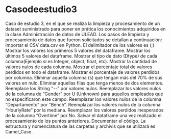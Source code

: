 # Casodeestudio3
Caso de estudio 3, en el que se realiza la limpieza y procesamiento de un dataset suministrado para poner en prática los conocimientos adquiridos en la clase Administración de datos de ULEAD.
Los pasos de limpieza y procesamiento de datos que fueron solicitados se detallan a continuación:
Importar el CSV data.csv en Python. El delimitador de los valores es (;)
Mostrar los valores los primeros 5 valores del dataframe.
Mostrar los últimos 5 valores del dataframe.
Mostrar el tipo de dato (Dtype) de cada columna(Ejemplo si es Integer, object, float, etc).
Mostrar la cantidad de valores nulos de cada columna.
Mostrar el porcentaje total de valores perdidos en todo el dataframe.
Mostrar el porcentaje de valores perdidos por columna.
Eliminar aquella columna (s) que tengan más del 70% de sus valores en nulo.
Eliminar aquellas filas que tenga menos de dos elementos.
Reemplace los String “--" por valores nulos.
Reemplazar los valores nulos de la columna de “Gender” por U (Unknown) para aquellos empleados que no especificaron este campo.
Reemplazar los valores nulos de la columna “Departamento” por “Bench”.
Reemplazar los valores nulos de la columna “HourlyRate” por la mediana.
Reemplazar los valores perdidos inesperados de la columna “Overtime” por No.
Salvar el dataframe una vez realizado el procesamiento de los puntos anteriores.
Documentar el código.
La estructura y nomenclatura de las carpetas y archivis que se utilizará es Camel_Case.
